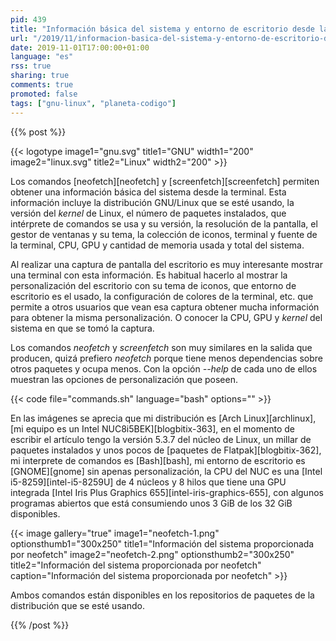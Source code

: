 ```yaml
---
pid: 439
title: "Información básica del sistema y entorno de escritorio desde la terminal de GNU/Linux"
url: "/2019/11/informacion-basica-del-sistema-y-entorno-de-escritorio-desde-la-terminal-de-gnu-linux/"
date: 2019-11-01T17:00:00+01:00
language: "es"
rss: true
sharing: true
comments: true
promoted: false
tags: ["gnu-linux", "planeta-codigo"]
---
```


{{% post %}}

{{< logotype image1="gnu.svg" title1="GNU" width1="200" image2="linux.svg" title2="Linux" width2="200" >}}

Los comandos [neofetch][neofetch] y [screenfetch][screenfetch] permiten obtener una información básica del sistema desde la terminal. Esta información incluye la distribución GNU/Linux que se esté usando, la versión del _kernel_ de Linux, el número de paquetes instalados, que intérprete de comandos se usa y su versión, la resolución de la pantalla, el gestor de ventanas y su tema, la colección de iconos, terminal y fuente de la terminal, CPU, GPU y cantidad de memoria usada y total del sistema.

Al realizar una captura de pantalla del escritorio es muy interesante mostrar una terminal con esta información. Es habitual hacerlo al mostrar la personalización del escritorio con su tema de iconos, que entorno de escritorio es el usado, la configuración de colores de la terminal, etc. que permite a otros usuarios que vean esa captura obtener mucha información para obtener la misma personalización. O conocer la CPU, GPU y _kernel_ del sistema en que se tomó la captura.

Los comandos _neofetch_ y _screenfetch_ son muy similares en la salida que producen, quizá prefiero _neofetch_ porque tiene menos dependencias sobre otros paquetes y ocupa menos. Con la opción _--help_ de cada uno de ellos muestran las opciones de personalización que poseen.

{{< code file="commands.sh" language="bash" options="" >}}

En las imágenes se aprecia que mi distribución es [Arch Linux][archlinux], [mi equipo es un Intel NUC8i5BEK][blogbitix-363], en el momento de escribir el artículo tengo la versión 5.3.7 del núcleo de Linux, un millar de paquetes instalados y unos pocos de [paquetes de Flatpak][blogbitix-362], mi interprete de comandos es [Bash][bash], mi entorno de escritorio es [GNOME][gnome] sin apenas personalización, la CPU del NUC es una [Intel i5-8259][intel-i5-8259U] de 4 núcleos y 8 hilos que tiene una GPU integrada [Intel Iris Plus Graphics 655][intel-iris-graphics-655], con algunos programas abiertos que está consumiendo unos 3 GiB de los 32 GiB disponibles.

{{< image
    gallery="true"
    image1="neofetch-1.png" optionsthumb1="300x250" title1="Información del sistema proporcionada por neofetch"
    image2="neofetch-2.png" optionsthumb2="300x250" title2="Información del sistema proporcionada por neofetch"
    caption="Información del sistema proporcionada por neofetch" >}}

Ambos comandos están disponibles en los repositorios de paquetes de la distribución que se esté usando.

{{% /post %}}
